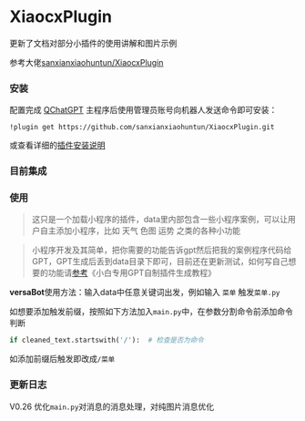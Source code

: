 # XiaocxPlugin



更新了文档对部分小插件的使用讲解和图片示例

参考大佬[sanxianxiaohuntun/XiaocxPlugin](https://github.com/sanxianxiaohuntun/XiaocxPlugin)

### 安装

配置完成 [QChatGPT](https://github.com/RockChinQ/QChatGPT) 主程序后使用管理员账号向机器人发送命令即可安装：<br />

```
!plugin get https://github.com/sanxianxiaohuntun/XiaocxPlugin.git
```

或查看详细的[插件安装说明](https://github.com/RockChinQ/QChatGPT/wiki/5-%E6%8F%92%E4%BB%B6%E4%BD%BF%E7%94%A8)

### 目前集成



### 使用

> 这只是一个加载小程序的插件，data里内部包含一些小程序案例，可以让用户自主添加小程序，比如 天气  色图 运势 之类的各种小功能

> 小程序开发及其简单，把你需要的功能告诉gpt然后把我的案例程序代码给GPT，GPT生成后丢到data目录下即可，目前还在更新测试，如何写自己想要的功能请[参考](https://github.com/sanxianxiaohuntun/XiaocxPlugin)《小白专用GPT自制插件生成教程》

**versaBot**使用方法：输入data中任意关键词出发，例如输入 `菜单` 触发`菜单.py`

如想要添加触发前缀，按照如下方法加入`main.py`中，在参数分割命令前添加命令判断

```python
if cleaned_text.startswith('/'):  # 检查是否为命令
```

如添加前缀后触发即改成`/菜单`



### 更新日志

V0.26 优化`main.py`对消息的消息处理，对纯图片消息优化
